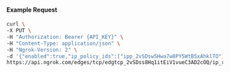 <!-- Code generated for API Clients. DO NOT EDIT. -->

#### Example Request

```bash
curl \
-X PUT \
-H "Authorization: Bearer {API_KEY}" \
-H "Content-Type: application/json" \
-H "Ngrok-Version: 2" \
-d '{"enabled":true,"ip_policy_ids":["ipp_2vSDsw5Hwa7w8PY5WtB5xAhklTO"]}' \
https://api.ngrok.com/edges/tcp/edgtcp_2vSDss8Hq1itEiV1vueC3AD2cOQ/ip_restriction
```
